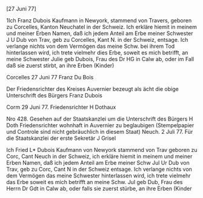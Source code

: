  [27 Juni 77]

1Ich Franz Dubois Kaufmann in Newyork, stammend von Travers, geboren zu Corcelles, Kanton Neuchatel in der Schweiz. Ich erkläre hiemit in meinem und meiner Erben Namen, daß ich jedem Anteil am Erbe meiner Schwester J U Dub von Trav, geb zu Corcelles, Kant N. in der Schweiz, entsage. Ich verlange nichts von dem Vermögen das meine Schw. bei ihrem Tod hinterlassen wird, ich trete vielmehr dies Erbe, soweit es mich betrifft, an meine Schwester Julie geb Dubois, Frau des Dr HG in Calw ab, oder im Fall daß sie zuerst stirbt, an ihre Erben (Kinder)

Corcelles 27 Juni 77 Franz Du Bois

Der Friedensrichter des Kreises Auvernier bezeugt als ächt die obige Unterschrift des Bürgers Franz Dubois

Corm 29 Juni 77. Friedensrichter H Dothaux


Nro 428. Gesehen auf der Staatskanzlei um die Unterschrift des Bürgers H Doth Friedensrichter wohnhaft in Auvernier zu beglaubigen (Stempelpapier und Controle sind nicht gebräuchlich in diesem Staat) Neuch. 2 Juli 77. Für die Staatskanzlei
der erste Sekretär J Grisel


Ich Fried L* Dubois Kaufmann von Newyork stammend von Trav geboren zu Corc, Cant Neuch in der Schweiz, ich erkläre hiemit in meinem und meiner Erben Namen, daß ich jedem Anteil am Erbe meiner Schw Jul Ur Dub von Trav, geb zu Corc, Cant N in der Schweiz entsage. Ich verlange nichts von dem Vermögen das meine Schwester hinterlassen wird, ich trete vielmehr das Erbe soweit es mich betrifft an meine Schw. Jul geb Dub, Frau des Herrn Dr Gdt in Calw ab, oder falls sie zuerst stürbe, an ihre Erben (Kinder
